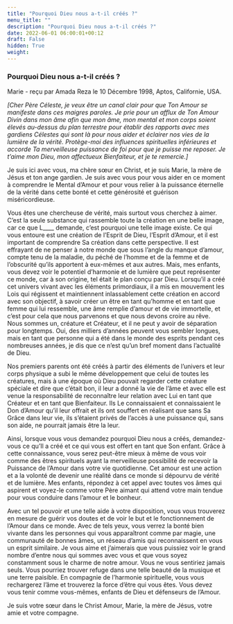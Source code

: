 ```yaml
---
title: "Pourquoi Dieu nous a-t-il créés ?"
menu_title: ""
description: "Pourquoi Dieu nous a-t-il créés ?"
date: 2022-06-01 06:00:01+00:12
draft: False
hidden: True
weight:
---
```

### Pourquoi Dieu nous a-t-il créés ?

Marie - reçu par Amada Reza le 10 Décembre 1998, Aptos, Californie, USA.

*[Cher Père Céleste, je veux être un canal clair pour que Ton Amour se manifeste dans ces maigres paroles. Je prie pour un afflux de Ton Amour Divin dans mon âme afin que mon âme, mon mental et mon corps soient élevés au-dessus du plan terrestre pour établir des rapports avec mes gardiens Célestes qui sont là pour nous aider et éclairer nos vies de la lumière de la vérité. Protège-moi des influences spirituelles inférieures et accorde Ta merveilleuse puissance de foi pour que je puisse me reposer. Je t’aime mon Dieu, mon affectueux Bienfaiteur, et je te remercie.]*

Je suis ici avec vous, ma chère sœur en Christ, et je suis Marie, la mère de Jésus et ton ange gardien. Je suis avec vous pour vous aider en ce moment à comprendre le Mental d’Amour et pour vous relier à la puissance éternelle de la vérité dans cette bonté et cette générosité et guérison miséricordieuse.

Vous êtes une chercheuse de vérité, mais surtout vous cherchez à aimer. C’est la seule substance qui rassemble toute la création en une belle image, car ce que L____ demande, c’est pourquoi une telle image existe. Ce qui vous entoure est une création de l’Esprit de Dieu, l’Esprit d’Amour, et il est important de comprendre Sa création dans cette perspective. Il est effrayant de ne penser à notre monde que sous l’angle du manque d’amour, compte tenu de la maladie, du péché de l’homme et de la femme et de l’obscurité qu’ils apportent à eux-mêmes et aux autres. Mais, mes enfants, vous devez voir le potentiel d’harmonie et de lumière que peut représenter ce monde, car à son origine, tel était le plan conçu par Dieu. Lorsqu’il a créé cet univers vivant avec les éléments primordiaux, il a mis en mouvement les Lois qui régissent et maintiennent inlassablement cette création en accord avec son objectif, à savoir créer un être en tant qu’homme et en tant que femme qui lui ressemble, une âme remplie d’amour et de vie immortelle, et c’est pour cela que nous parvenons et que nous devons croire au rêve. Nous sommes un, créature et Créateur, et il ne peut y avoir de séparation pour longtemps. Oui, des milliers d’années peuvent vous sembler longues, mais en tant que personne qui a été dans le monde des esprits pendant ces nombreuses années, je dis que ce n’est qu’un bref moment dans l’actualité de Dieu.

Nos premiers parents ont été créés à partir des éléments de l’univers et leur corps physique a subi le même développement que celui de toutes les créatures, mais à une époque où Dieu pouvait regarder cette créature spéciale et dire que c’était bon, il leur a donné la vie de l’âme et avec elle est venue la responsabilité de reconnaître leur relation avec Lui en tant que Créateur et en tant que Bienfaiteur. Ils Le connaissaient et connaissaient le Don d’Amour qu’il leur offrait et ils ont souffert en réalisant que sans Sa Grâce dans leur vie, ils s’étaient privés de l’accès à une puissance qui, sans son aide, ne pourrait jamais être la leur.

Ainsi, lorsque vous vous demandez pourquoi Dieu nous a créés, demandez-vous ce qu’Il a créé et ce qui vous est offert en tant que Son enfant. Grâce à cette connaissance, vous serez peut-être mieux à même de vous voir comme des êtres spirituels ayant la merveilleuse possibilité de recevoir la Puissance de l’Amour dans votre vie quotidienne. Cet amour est une action et a la volonté de devenir une réalité dans ce monde si dépourvu de vérité et de lumière. Mes enfants, répondez à cet appel avec toutes vos âmes qui aspirent et voyez-le comme votre Père aimant qui attend votre main tendue pour vous conduire dans l’amour et le bonheur.

Avec un tel pouvoir et une telle aide à votre disposition, vous vous trouverez en mesure de guérir vos doutes et de voir le but et le fonctionnement de l’Amour dans ce monde. Avec de tels yeux, vous verrez la bonté bien vivante dans les personnes qui vous apparaîtront comme par magie, une communauté de bonnes âmes, un réseau d’amis qui reconnaissent en vous un esprit similaire. Je vous aime et j’aimerais que vous puissiez voir le grand nombre d’entre nous qui sommes avec vous et que vous soyez constamment sous le charme de notre amour. Vous ne vous sentiriez jamais seuls. Vous pourriez trouver refuge dans une telle beauté de la musique et une terre paisible. En compagnie de l’harmonie spirituelle, vous vous rechargerez l’âme et trouverez la force d’être qui vous êtes. Vous devez vous tenir comme vous-mêmes, enfants de Dieu et défenseurs de l’Amour.

Je suis votre sœur dans le Christ Amour, Marie, la mère de Jésus, votre amie et votre compagne.
